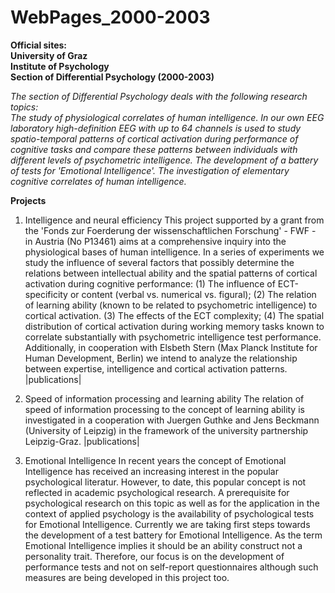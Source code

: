 # WebPages_2000-2003
**Official sites:  
University of Graz  
Institute of Psychology  
Section of Differential Psychology (2000-2003)**

*The section of Differential Psychology deals with the following research topics:  
The study of physiological correlates of human intelligence. In our own EEG laboratory high-definition EEG with up to 64 channels is used to study spatio-temporal patterns of cortical activation during performance of cognitive tasks and compare these patterns between individuals with different levels of psychometric intelligence.
The development of a battery of tests for 'Emotional Intelligence'.
The investigation of elementary cognitive correlates of human intelligence.*

**Projects**  

1. Intelligence and neural efficiency
This project supported by a grant from the 'Fonds zur Foerderung der wissenschaftlichen Forschung' - FWF - in Austria (No P13461) aims at a comprehensive inquiry into the physiological bases of human intelligence. In a series of experiments we study the influence of several factors that possibly determine the relations between intellectual ability and the spatial patterns of cortical activation during cognitive performance: (1) The influence of ECT-specificity or content (verbal vs. numerical vs. figural); (2) The relation of learning ability (known to be related to psychometric intelligence) to cortical activation. (3) The effects of the ECT complexity; (4) The spatial distribution of cortical activation during working memory tasks known to correlate substantially with psychometric intelligence test performance. Additionally, in cooperation with Elsbeth Stern (Max Planck Institute for Human Development, Berlin) we intend to analyze the relationship between expertise, intelligence and cortical activation patterns. |publications|
2. Speed of information processing and learning ability
The relation of speed of information processing to the concept of learning ability is investigated in a cooperation with Juergen Guthke and Jens Beckmann (University of Leipzig) in the framework of the university partnership Leipzig-Graz. |publications|

3. Emotional Intelligence
In recent years the concept of Emotional Intelligence has received an increasing interest in the popular psychological literatur. However, to date, this popular concept is not reflected in academic psychological research. A prerequisite for psychological research on this topic as well as for the application in the context of applied psychology is the availability of psychological tests for Emotional Intelligence. Currently we are taking first steps towards the development of a test battery for Emotional Intelligence. As the term Emotional Intelligence implies it should be an ability construct not a personality trait. Therefore, our focus is on the development of performance tests and not on self-report questionnaires although such measures are being developed in this project too.
